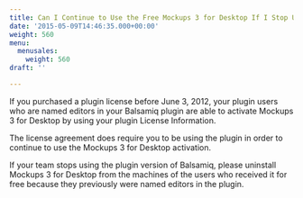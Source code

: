 ```yaml
---
title: Can I Continue to Use the Free Mockups 3 for Desktop If I Stop Using a Plugin?
date: '2015-05-09T14:46:35.000+00:00'
weight: 560
menu:
  menusales:
    weight: 560
draft: ''

---
```


If you purchased a plugin license before June 3, 2012, your plugin users who are named editors in your Balsamiq plugin are able to activate Mockups 3 for Desktop by using your plugin License Information.

The license agreement does require you to be using the plugin in order to continue to use the Mockups 3 for Desktop activation.

If your team stops using the plugin version of Balsamiq, please uninstall Mockups 3 for Desktop from the machines of the users who received it for free because they previously were named editors in the plugin.
